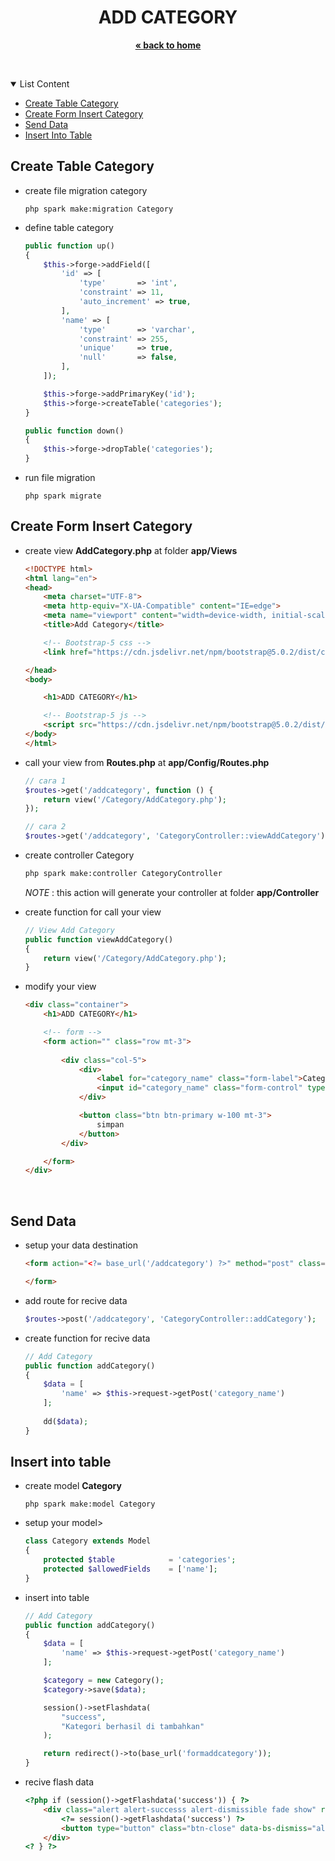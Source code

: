 <p align="center">
    <h1 align="center">ADD CATEGORY</h1>
    <p align="center">
        <a href="../README.md"><strong>« back to home</strong></a>
    </p>
    <br />
</p>

<details open="open">
  <summary>List Content</summary>
  <ul>
    <li>
        <a href="#create-table-category">
            Create Table Category
        </a>
    </li>
    <li>
        <a href="#create-form-insert-category">
            Create Form Insert Category
        </a>
    </li>
    <li>
        <a href="#send-data">
            Send Data
        </a>
    </li>
    <li>
        <a href="#insert-into-table">
            Insert Into Table
        </a>
    </li>
  </ul>
</details>

## Create Table Category
* create file migration category
    ```
    php spark make:migration Category
    ```
* define table category
    ```php
    public function up()
    {
        $this->forge->addField([
            'id' => [
                'type'       => 'int',
                'constraint' => 11,
                'auto_increment' => true,  
            ],
            'name' => [
                'type'       => 'varchar',
                'constraint' => 255,
                'unique'     => true,
                'null'       => false,
            ],
        ]);

        $this->forge->addPrimaryKey('id');
        $this->forge->createTable('categories');
    }

    public function down()
    {
        $this->forge->dropTable('categories');
    }
    ```
* run file migration
    ```
    php spark migrate
    ```

## Create Form Insert Category

* create view <b>AddCategory.php</b> at folder <b>app/Views</b>

    ```html
    <!DOCTYPE html>
    <html lang="en">
    <head>
        <meta charset="UTF-8">
        <meta http-equiv="X-UA-Compatible" content="IE=edge">
        <meta name="viewport" content="width=device-width, initial-scale=1.0">
        <title>Add Category</title>

        <!-- Bootstrap-5 css -->
        <link href="https://cdn.jsdelivr.net/npm/bootstrap@5.0.2/dist/css/bootstrap.min.css" rel="stylesheet" integrity="sha384-EVSTQN3/azprG1Anm3QDgpJLIm9Nao0Yz1ztcQTwFspd3yD65VohhpuuCOmLASjC" crossorigin="anonymous">

    </head>
    <body>

        <h1>ADD CATEGORY</h1>

        <!-- Bootstrap-5 js -->
        <script src="https://cdn.jsdelivr.net/npm/bootstrap@5.0.2/dist/js/bootstrap.bundle.min.js" integrity="sha384-MrcW6ZMFYlzcLA8Nl+NtUVF0sA7MsXsP1UyJoMp4YLEuNSfAP+JcXn/tWtIaxVXM" crossorigin="anonymous"></script>
    </body>
    </html>
    ```
* call your view from <b>Routes.php</b> at <b>app/Config/Routes.php</b>

    ```php
    // cara 1
    $routes->get('/addcategory', function () {
        return view('/Category/AddCategory.php');
    });

    // cara 2
    $routes->get('/addcategory', 'CategoryController::viewAddCategory');
    ```

* create controller Category</b>

    ```sh
    php spark make:controller CategoryController
    ```
    _NOTE_ : this action will generate your controller at folder <b>app/Controller</b>

* create function for call your view

    ```php
    // View Add Category
    public function viewAddCategory()
    {
        return view('/Category/AddCategory.php');
    }
    ```

* modify your view

    ```html
    <div class="container">
        <h1>ADD CATEGORY</h1>

        <!-- form -->
        <form action="" class="row mt-3">
            
            <div class="col-5">
                <div>
                    <label for="category_name" class="form-label">Category Name</label>
                    <input id="category_name" class="form-control" type="text" name="category_name">
                </div>
    
                <button class="btn btn-primary w-100 mt-3">
                    simpan
                </button>
            </div>

        </form>
    </div>
    ```
<br>

## Send Data

* setup your data destination

    ```html
    <form action="<?= base_url('/addcategory') ?>" method="post" class="row mt-3">

    </form>
    ```

* add route for recive data
    ```php
    $routes->post('/addcategory', 'CategoryController::addCategory');
    ```

* create function for recive data

    ```php
    // Add Category
    public function addCategory()
    {
        $data = [
            'name' => $this->request->getPost('category_name')
        ];
        
        dd($data);
    }
    ```

## Insert into table

* create model <b>Category</b>

    ```
    php spark make:model Category
    ```

* setup your model>

    ```php
    class Category extends Model
    {
        protected $table            = 'categories';
        protected $allowedFields    = ['name'];
    }
    ```

* insert into table

    ```php
    // Add Category
    public function addCategory()
    {
        $data = [
            'name' => $this->request->getPost('category_name')
        ];

        $category = new Category();
        $category->save($data);

        session()->setFlashdata(
            "success", 
            "Kategori berhasil di tambahkan"
        );

        return redirect()->to(base_url('formaddcategory'));
    }
    ```

* recive flash data
    ```html
    <?php if (session()->getFlashdata('success')) { ?>
        <div class="alert alert-successs alert-dismissible fade show" role="alert">
            <?= session()->getFlashdata('success') ?>
            <button type="button" class="btn-close" data-bs-dismiss="alert" aria-label="Close"></button>
        </div>
    <? } ?>
    ```